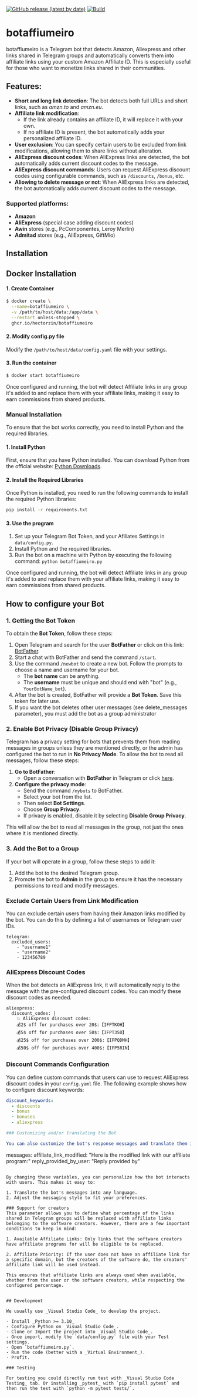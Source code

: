 [![GitHub release (latest by date)](https://img.shields.io/github/v/release/hectorzin/botaffiumeiro)](https://github.com/hectorzin/botaffiumeiro/releases)
[![Build](https://img.shields.io/github/actions/workflow/status/hectorzin/botaffiumeiro/deploy.yml)](https://github.com/hectorzin/botaffiumeiro/actions/workflows/deploy.yml)

# botaffiumeiro

botaffiumeiro is a Telegram bot that detects Amazon, Aliexpress and other links shared in Telegram groups and automatically converts them into affiliate links using your custom Amazon Affiliate ID. This is especially useful for those who want to monetize links shared in their communities.

## Features:

- **Short and long link detection**: The bot detects both full URLs and short links, such as _amzn.to_ and _amzn.eu_.
- **Affiliate link modification**:
  - If the link already contains an affiliate ID, it will replace it with your own.
  - If no affiliate ID is present, the bot automatically adds your personalized affiliate ID.
- **User exclusion**: You can specify certain users to be excluded from link modifications, allowing them to share links without alteration.
- **AliExpress discount codes**: When AliExpress links are detected, the bot automatically adds current discount codes to the message.
- **AliExpress discount commands**: Users can request AliExpress discount codes using configurable commands, such as `/discounts`, `/bonus`, etc.
- **Aliowing to delete message or not**: When AliExpress links are detected, the bot automatically adds current discount codes to the message.

### Supported platforms:

- **Amazon**
- **AliExpress** (special case adding discount codes)
- **Awin** stores (e.g., PcComponentes, Leroy Merlin)
- **Admitad** stores (e.g., AliExpress, GiftMio)

## Installation

## Docker Installation

#### 1. Create Container

```bash
$ docker create \
  --name=botaffiumeiro \
  -v /path/to/host/data:/app/data \
  --restart unless-stopped \
  ghcr.io/hectorzin/botaffiumeiro
```

#### 2. Modify config.py file

Modify the `/path/to/host/data/config.yaml` file with your settings.

#### 3. Run the container

```bash
$ docker start botaffiumeiro
```

Once configured and running, the bot will detect Affiliate links in any group it's added to and replace them with your affiliate links, making it easy to earn commissions from shared products.

### Manual Installation

To ensure that the bot works correctly, you need to install Python and the required libraries.

#### 1. Install Python

First, ensure that you have Python installed. You can download Python from the official website: [Python Downloads](https://www.python.org/downloads/).

#### 2. Install the Required Libraries

Once Python is installed, you need to run the following commands to install the required Python libraries:

```bash
pip install -r requirements.txt
```

#### 3. Use the program

1. Set up your Telegram Bot Token, and your Afiliates Settings in `data/config.py`.
2. Install Python and the required libraries.
3. Run the bot on a machine with Python by executing the following command: `python botaffiumeiro.py`

Once configured and running, the bot will detect Affiliate links in any group it's added to and replace them with your affiliate links, making it easy to earn commissions from shared products.

## How to configure your Bot

### 1. Getting the Bot Token

To obtain the **Bot Token**, follow these steps:

1. Open Telegram and search for the user **BotFather** or click on this link: [BotFather](https://t.me/BotFather).
2. Start a chat with BotFather and send the command `/start`.
3. Use the command `/newbot` to create a new bot. Follow the prompts to choose a name and username for your bot.
   - The **bot name** can be anything.
   - The **username** must be unique and should end with "bot" (e.g., `YourBotName_bot`).
4. After the bot is created, BotFather will provide a **Bot Token**. Save this token for later use.
5. If you want the bot deletes other user messages (see delete_messages parameter), you must add the bot as a group administrator

### 2. Enable Bot Privacy (Disable Group Privacy)

Telegram has a privacy setting for bots that prevents them from reading messages in groups unless they are mentioned directly, or the admin has configured the bot to run in **No Privacy Mode**. To allow the bot to read all messages, follow these steps:

1. **Go to BotFather**:
   - Open a conversation with **BotFather** in Telegram or click [here](https://t.me/BotFather).
2. **Configure the privacy mode**:
   - Send the command `/mybots` to BotFather.
   - Select your bot from the list.
   - Then select **Bot Settings**.
   - Choose **Group Privacy**.
   - If privacy is enabled, disable it by selecting **Disable Group Privacy**.

This will allow the bot to read all messages in the group, not just the ones where it is mentioned directly.

### 3. Add the Bot to a Group

If your bot will operate in a group, follow these steps to add it:

1. Add the bot to the desired Telegram group.
2. Promote the bot to **Admin** in the group to ensure it has the necessary permissions to read and modify messages.

### Exclude Certain Users from Link Modification

You can exclude certain users from having their Amazon links modified by the bot. You can do this by defining a list of usernames or Telegram user IDs.

```
telegram:
  excluded_users:
    - "username1"
    - "username2"
    - 123456789
```

### AliExpress Discount Codes

When the bot detects an AliExpress link, it will automatically reply to the message with the pre-configured discount codes. You can modify these discount codes as needed.

```
aliexpress:
  discount_codes: |
    💥 AliExpress discount codes:
    💰2$ off for purchases over 20$:【IFPTKOH】
    💰5$ off for purchases over 50$:【IFPT35D】
    💰25$ off for purchases over 200$:【IFPQDMH】
    💰50$ off for purchases over 400$:【IFP5RIN】
```

### Discount Commands Configuration

You can define custom commands that users can use to request AliExpress discount codes in your `config.yaml` file. The following example shows how to configure discount keywords:

```yaml
discount_keywords:
  - discounts
  - bonus
  - bonuses
  - aliexpress

### Customizing and/or translating the Bot

You can also customize the bot's response messages and translate them into different languages. To do this, you can modify the message strings in the code. For example:

```
messages:
  affiliate_link_modified: "Here is the modified link with our affiliate program:"
  reply_provided_by_user: "Reply provided by"
```

By changing these variables, you can personalize how the bot interacts with users. This makes it easy to:

1. Translate the bot's messages into any language.
2. Adjust the messaging style to fit your preferences.

### Support for creators
This parameter allows you to define what percentage of the links shared in Telegram groups will be replaced with affiliate links belonging to the software creators. However, there are a few important conditions to keep in mind:

1. Available Affiliate Links: Only links that the software creators have affiliate programs for will be eligible to be replaced.

2. Affiliate Priority: If the user does not have an affiliate link for a specific domain, but the creators of the software do, the creators' affiliate link will be used instead.

This ensures that affiliate links are always used when available, whether from the user or the software creators, while respecting the configured percentage.


## Development

We usually use _Visual Studio Code_ to develop the project.

- Install _Python >= 3.10_
- Configure Python on _Visual Studio Code_.
- Clone or Import the project into _Visual Studio Code_.
- Once import, modify the `data/config.py` file with your Test settings.
- Open `botaffiumeiro.py`.
- Run the code (better with a _Virtual Environment_).
- Profit.

### Testing

For testing you could directly run test with _Visual Studio Code Testing_ tab. Or installing _pytest_ with `pip install pytest` and then run the test with `python -m pytest tests/`.
